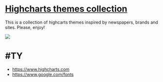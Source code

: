 # [Highcharts themes collection](http://jkunst.com/highcharts-themes-collection/)

This is a collection of highcarts themes inspired by newspapers, brands and sites. Please, enjoy!

![](https://cloud.githubusercontent.com/assets/56481/13963607/c35477ea-f044-11e5-82a9-92ad637bed51.jpg)

# #TY

- https://www.highcharts.com
- https://www.google.com/fonts
